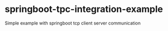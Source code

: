 # springboot-tpc-integration-example
Simple example with springboot tcp client server communication

